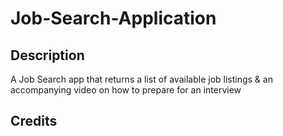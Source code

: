 # Job-Search-Application

## Description
A Job Search app that returns a list of available job listings &amp; an accompanying video on how to prepare for an interview

## Credits
